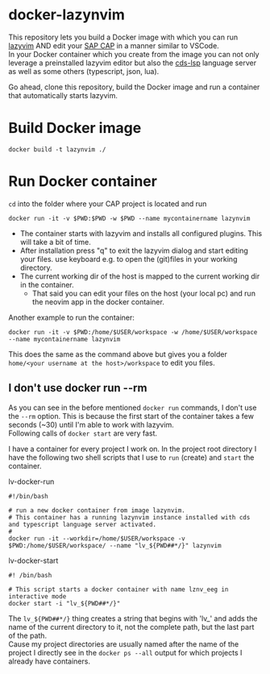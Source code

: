 # docker-lazynvim

This repository lets you build a Docker image with which you can run [lazyvim](https://www.lazyvim.org/) AND 
edit your [SAP CAP](https://cap.cloud.sap) in a manner similar to VSCode.  
In your Docker container which you create from the image you can not only leverage a preinstalled 
lazyvim editor but also the [cds-lsp](https://www.npmjs.com/package/@sap/cds-lsp) language server as well as some others (typescript, json, lua).  

Go ahead, clone this repository, build the Docker image and run a container that automatically starts 
lazyvim.

# Build Docker image
`docker build -t lazynvim ./`

# Run Docker container
`cd` into the folder where your CAP project is located and run 

`docker run -it -v $PWD:$PWD -w $PWD --name mycontainername lazynvim`

- The container starts with lazyvim and installs all configured plugins. This will take a bit of time.
- After installation press "q" to exit the lazyvim dialog and start editing your files.
  use keyboard <space><space> e.g. to open the (git)files in your working directory.
- The current working dir of the host is mapped to the current working dir in the container. 
  - That said you can edit your files on the host (your local pc) and run the neovim app in the docker container.

Another example to run the container:  

`docker run -it -v $PWD:/home/$USER/workspace -w /home/$USER/workspace --name mycontainername lazynvim`  

This does the same as the command above but gives you a folder `home/<your username at the host>/workspace` to edit you files.

## I don't use docker run --rm
As you can see in the before mentioned `docker run` commands, I don't use the `--rm` option. This is because the first start of 
the container takes a few seconds (~30) until I'm able to work with lazyvim.  
Following calls of `docker start` are very fast.  

I have a container for every project I work on. In the project root directory I have the following two shell scripts that I use to 
`run` (create) and `start` the container.

lv-docker-run
```
#!/bin/bash

# run a new docker container from image lazynvim.
# This container has a running lazynvim instance installed with cds and typescript language server activated.
#
docker run -it --workdir=/home/$USER/workspace -v $PWD:/home/$USER/workspace/ --name "lv_${PWD##*/}" lazynvim
```

lv-docker-start

```
#! /bin/bash

# This script starts a docker container with name lznv_eeg in interactive mode
docker start -i "lv_${PWD##*/}"
```

The `lv_${PWD##*/}` thing creates a string that begins with 'lv_' and adds the name of the current directory to it, not 
the complete path, but the last part of the path.  
Cause my project directories are usually named after the name of the project I directly see in the `docker ps --all` output
for which projects I already have containers.

